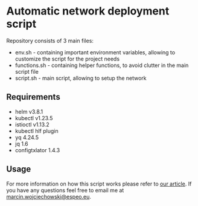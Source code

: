 # Automatic network deployment script

Repository consists of 3 main files:

- env.sh - containing important environment variables, allowing to customize the script for the project needs
- functions.sh - containing helper functions, to avoid clutter in the main script file
- script.sh - main script, allowing to setup the network

## Requirements

- helm v3.8.1
- kubectl v1.23.5
- istioctl v1.13.2
- kubectl hlf plugin
- yq 4.24.5
- jq 1.6
- configtxlator 1.4.3

## Usage

For more information on how this script works please refer to [our article](https://espeoblockchain.com/blog/hyperledger-fabric-network-on-kubernetes).
If you have any questions feel free to email me at [marcin.wojciechowski@espeo.eu](mailto:marcin.wojciechowski@espeo.eu).
